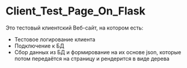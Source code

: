 # Client_Test_Page_On_Flask
Это тестовый клиентский Веб-сайт, на котором есть:
- Тестовое логирование клиента
- Подключение к БД
- Сбор данных из БД и формирование на их основе json, которые потом передаётся на страницу и рендерится в виде дерева
